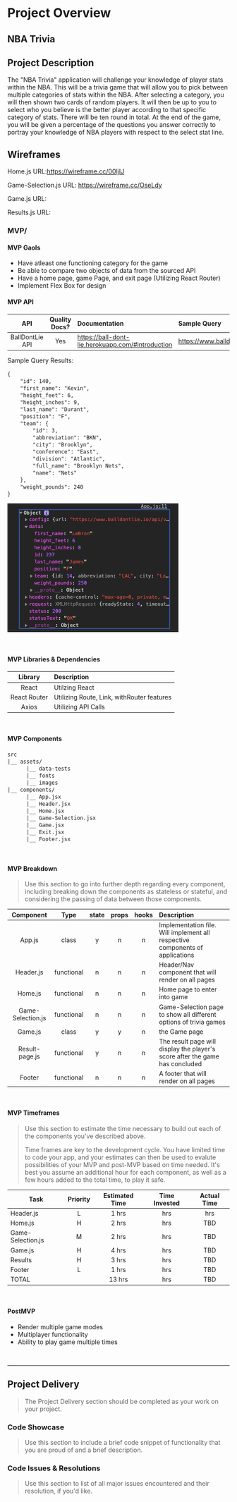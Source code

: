 # Project Overview

## NBA Trivia

## Project Description

The "NBA Trivia" application will challenge your knowledge of player stats within the NBA. This will be a trivia game that will allow you to pick between multiple categories of stats within the NBA. After selecting a category, you will then shown two cards of random players. It will then be up to you to select who you believe is the better player according to that specific category of stats. There will be ten round in total. At the end of the game, you will be given a percentage of the questions you answer correctly to portray your knowledge of NBA players with respect to the select stat line.


## Wireframes

Home.js
URL:https://wireframe.cc/00ljIJ

Game-Selection.js
URL: https://wireframe.cc/OseLdy

Game.js
URL:

Results.js
URL: 


### MVP/

#### MVP Gaols

- Have atleast one functioning category for the game
- Be able to compare two objects of data from the sourced API
- Have a home page, game Page, and exit page (Utilizing React Router)
- Implement Flex Box for design


#### MVP API


|    API     | Quality Docs? | Documentation | Sample Query                            |
| :--------: | :-----------: | :------------ | :-------------------------------------- |
| BallDontLie API |      Yes      | https://ball-dont-lie.herokuapp.com/#introduction | https://www.balldontlie.io/api/v1/games/<ID> |

Sample Query Results:

```
{
    "id": 140,
    "first_name": "Kevin",
    "height_feet": 6,
    "height_inches": 9,
    "last_name": "Durant",
    "position": "F",
    "team": {
        "id": 3,
        "abbreviation": "BKN",
        "city": "Brooklyn",
        "conference": "East",
        "division": "Atlantic",
        "full_name": "Brooklyn Nets",
        "name": "Nets"
    },
    "weight_pounds": 240
}

```

![API Snippet](https://github.com/zohaibk22/NBA-Trivia/blob/master/Screen%20Shot%202020-06-29%20at%2010.36.38%20AM.png)

<br>

#### MVP Libraries & Dependencies


|   Library    | Description                                |
| :----------: | :----------------------------------------- |
|    React     | Utilzing React |
| React Router | Utilizing Route, Link, withRouter features |
| Axios | Utilizing API Calls  |

<br>

#### MVP Components

```
src
|__ assets/
      |__ data-tests
      |__ fonts
      |__ images
|__ components/
      |__ App.jsx
      |__ Header.jsx
      |__ Home.jsx
      |__ Game-Selection.jsx
      |__ Game.jsx
      |__ Exit.jsx
      |__ Footer.jsx
```

<br>

#### MVP Breakdown

> Use this section to go into further depth regarding every component, including breaking down the components as stateless or stateful, and considering the passing of data between those components.

|  Component   |    Type    | state | props | hooks | Description                                |
| :----------: | :--------: | :---: | :---: | :---: | :----------------------------------------- |
|    App.js    |   class    |   y   |   n   |   n   | Implementation file. Will implement all respective components of applications |
|    Header.js    | functional |   n   |   n   |   n   |Header/Nav component that will render on all pages|
|    Home.js     | functional |   n   |   n   |   n   | Home page to enter into game |
|    Game-Selection.js     | functional |   n   |   n   |   n   | Game-Selection page to show all different options of trivia games |
|    Game.js    | class |   y   |   y   |   n  | the Game page|
|    Result-page.js    |   functional |   y   |   n   |   n  | The result page will display the player's score after the game has concluded |
|    Footer    | functional |   n   |   n   |   n   | A footer that will render on all pages |

<br>

#### MVP Timeframes

> Use this section to estimate the time necessary to build out each of the components you've described above. 
>
> Time frames are key to the development cycle. You have limited time to code your app, and your estimates can then be used to evalute possibilities of your MVP and post-MVP based on time needed. It's best you assume an additional hour for each component, as well as a few hours added to the total time, to play it safe.

| Task             | Priority | Estimated Time | Time Invested | Actual Time |
| ---------------- | :------: | :------------: | :-----------: | :---------: |
| Header.js |    L     |     1 hrs      |      hrs     |     hrs    |
| Home.js    |    H     |     2 hrs      |      hrs     |     TBD     |
| Game-Selection.js     |    M     |     2 hrs      |      hrs     |     TBD     |
| Game.js     |    H     |     4 hrs      |      hrs     |     TBD     |
| Results     |    H     |     3 hrs      |      hrs     |     TBD     |
| Footer     |    L     |     1 hrs      |      hrs     |     TBD     |
| TOTAL            |          |     13 hrs      |      hrs     |     TBD     |

<br>




#### PostMVP 

- Render multiple game modes 
- Multiplayer functionality
- Ability to play game multiple times



<br>

***

## Project Delivery

> The Project Delivery section should be completed as your work on your project.

### Code Showcase

> Use this section to include a brief code snippet of functionality that you are proud of and a brief description.

### Code Issues & Resolutions

> Use this section to list of all major issues encountered and their resolution, if you'd like.
